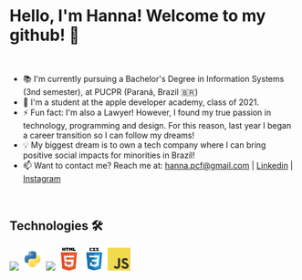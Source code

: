 # Hello, I'm Hanna! Welcome to my github! 🚀
<code><br></code>

- 📚 I'm currently pursuing a Bachelor's Degree in Information Systems (3nd semester), at PUCPR (Paraná, Brazil 🇧🇷)
- 🍎 I'm a student at the apple developer academy, class of 2021.
- ⚡ Fun fact: I'm also a Lawyer! However, I found my true passion in technology, programming and design. For this reason, last year I began a career transition so I can follow my dreams!
- 💡 My biggest dream is to own a tech company where I can bring positive social impacts for minorities in Brazil!
- 📫 Want to contact me? Reach me at: hanna.pcf@gmail.com | [Linkedin](https://www.linkedin.com/in/hannapcf/) | [Instagram](https://www.instagram.com/hanna.dev.br/?hl=pt-br)

<code><br></code>
## Technologies 🛠

<code><img height="40" src="https://ideias.avancadas.info/images/Apple-Swift.png"></code> <code><img height="40" src="https://raw.githubusercontent.com/github/explore/80688e429a7d4ef2fca1e82350fe8e3517d3494d/topics/python/python.png"></code> <code><img height="40" src="https://repository-images.githubusercontent.com/279694747/5c199580-c879-11ea-8b65-010ac1121902"></code> <code><img height="40" src="https://raw.githubusercontent.com/github/explore/80688e429a7d4ef2fca1e82350fe8e3517d3494d/topics/html/html.png"></code> <code><img height="40" src="https://raw.githubusercontent.com/github/explore/80688e429a7d4ef2fca1e82350fe8e3517d3494d/topics/css/css.png"></code> <code><img height="40" src="https://raw.githubusercontent.com/github/explore/80688e429a7d4ef2fca1e82350fe8e3517d3494d/topics/javascript/javascript.png"></code>
